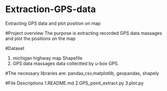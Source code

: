 # Extraction-GPS-data
Extracting GPS data and plot position on map

#Project overview
The purpose is extracting recorded GPS data massages and plot the positions on the map

#Dataset
1. michigan highway map Shapefile
2. GPS data massages data collectted by u-box GPS.

#The necessary libraries are: 
pandas,csv,matplotlib, geopandas, shapely

#File Descriptions
1.README.md 2.GPS_point_extract.py 3.plot.py
